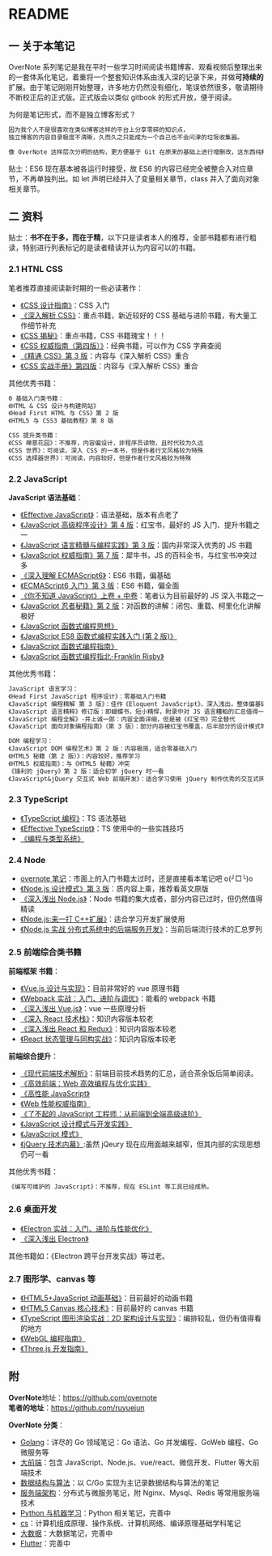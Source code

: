 # README

## 一 关于本笔记

OverNote 系列笔记是我在平时一些学习时间阅读书籍博客、观看视频后整理出来的一套体系化笔记，着重将一个整套知识体系由浅入深的记录下来，并做**可持续的**扩展。由于笔记刚刚开始整理，许多地方仍然没有细化，笔误依然很多，敬请期待不断校正后的正式版。正式版会以类似 gitbook 的形式开放，便于阅读。

为何是笔记形式，而不是独立博客形式？

```txt
因为我个人不是很喜欢在类似博客这样的平台上分享零碎的知识点，
独立博客的内容目录极度不清晰，久而久之只能成为一个自己也不会问津的垃圾收集器。

像 OverNote 这样层次分明的结构，更方便基于 Git 在原来的基础上进行增删改，这东西纯粹是一个记录不适合做专业的 blog。
```

贴士：ES6 现在基本被各运行时接受，故 ES6 的内容已经完全被整合入对应章节，不再单独列出。如 let 声明已经并入了变量相关章节，class 并入了面向对象相关章节。

## 二 资料

贴士：**书不在于多，而在于精**，以下只是读者本人的推荐，全部书籍都有进行粗读，特别进行列表标记的是读者精读并认为内容可以的书籍。

### 2.1 HTNL CSS

笔者推荐直接阅读新时期的一些必读著作：

- [《CSS 设计指南》](https://book.douban.com/subject/23123255/)：CSS 入门
- [《深入解析 CSS》](https://book.douban.com/subject/35021471/)：重点书籍，新近较好的 CSS 基础与进阶书籍，有大量工作细节补充
- [《CSS 揭秘》](https://book.douban.com/subject/26745943/)：重点书籍，CSS 书籍瑰宝！！！
- [《CSS 权威指南（第四版）》](https://book.douban.com/subject/33398314/)：经典书籍，可以作为 CSS 字典查阅
- [《精通 CSS》第 3 版](https://book.douban.com/subject/30450258/)：内容与《深入解析 CSS》重合
- [《CSS 实战手册》第四版](https://book.douban.com/subject/26898555/)：内容与《深入解析 CSS》重合

其他优秀书籍：

```txt
0 基础入门类书籍：
《HTML & CSS 设计与构建网站》
《Head First HTML 与 CSS》第 2 版
《HTML5 与 CSS3 基础教程》第 8 版

CSS 提升类书籍：
《CSS 禅意花园》：不推荐，内容偏设计，非程序员读物，且时代较为久远
《CSS 世界》：可阅读，深入 CSS 的一本书，但是作者行文风格较为特殊
《CSS 选择器世界》：可阅读，内容较好，但是作者行文风格较为特殊
```

### 2.2 JavaScript

**JavaScript 语法基础**：

- [《Effective JavaScript》](https://book.douban.com/subject/25786138/)：语法基础，版本有点老了
- [《JavaScript 高级程序设计》第 4 版](https://book.douban.com/subject/35175321/)：红宝书，最好的 JS 入门、提升书籍之一
- [《JavaScript 语言精髓与编程实践》第 3 版](https://book.douban.com/subject/35085910/)：国内非常深入优秀的 JS 书籍
- [《JavaScript 权威指南》第 7 版](https://book.douban.com/subject/35396470/)：犀牛书，JS 的百科全书，与红宝书冲突过多
- [《深入理解 ECMAScript6》](https://book.douban.com/subject/27072230/)：ES6 书籍，偏基础
- [《ECMAScript6 入门》第 3 版](https://book.douban.com/subject/27127030/)：ES6 书籍，偏全面
- [《你不知道 JavaScript》上卷 + 中卷](https://book.douban.com/subject/26351021/)：笔者认为目前最好的 JS 深入书籍之一
- [《JavaScript 忍者秘籍》第 2 版](https://book.douban.com/subject/30143702/)：对函数的讲解：闭包、重载、柯里化化讲解极好
- [《JavaScript 函数式编程思想》](https://book.douban.com/subject/30449514/)
- [《JavaScript ES8 函数式编程实践入门 (第 2 版)》](https://book.douban.com/subject/35791367/)
- [《JavaScript 函数式编程指南》](https://book.douban.com/subject/30283769/)
- [《JavaScript 函数式编程指北-Franklin Risby》](https://llh911001.gitbooks.io/mostly-adequate-guide-chinese/content/)

其他优秀书籍：

```txt
JavaScript 语言学习：
《Head First JavaScript 程序设计》：零基础入门书籍
《JavaScript 编程精解 第 3 版》：佳作《Eloquent JavaScript》，深入浅出，整体偏基础，翻译不佳。
《JavaScript 语言精粹》修订版：即蝴蝶书，短小精悍，附录中对 JS 语言糟粕的汇总值得一看！但大多问题已被 ES6 相关书籍总结
《JavaScript 编程全解》-井上诚一郎：内容全面详细，但是被《红宝书》完全替代
《JavaScript 面向对象编程指南》（第 3 版）：部分内容被红宝书覆盖，后半部分的设计模式等内容可以看其他书籍

DOM 编程学习：
《JavaScript DOM 编程艺术》第 2 版：内容极简，适合零基础入门
《HTML5 秘籍（第 2 版）》：内容较好，推荐学习
《HTML5 权威指南》：与《HTML5 秘籍》冲突
《锋利的 jQuery》第 2 版：适合初学 jQuery 时一看
《JavaScript&jQuery 交互式 Web 前端开发》：适合学习使用 jQuery 制作优秀的交互式网站
```

### 2.3 TypeScript

- [《TypeScript 编程》](https://book.douban.com/subject/35134660/)：TS 语法基础
- [《Effective TypeScript》](https://book.douban.com/subject/35689352/)：TS 使用中的一些实践技巧
- [《编程与类型系统》](https://book.douban.com/subject/35325133/)

### 2.4 Node

- [overnote 笔记](https://github.com/overnote/over-javascript/tree/master/04-NodeJS)：市面上的入门书籍太过时，还是直接看本笔记吧 o(╯□╰)o
- [《Node.js 设计模式》第 3 版](https://book.douban.com/subject/35608760/)：质内容上乘，推荐看英文原版
- [《深入浅出 Node.js》](https://book.douban.com/subject/25768396/)：Node 书籍的集大成者，部分内容已过时，但仍然值得精读
- [《Node.js:来一打 C++扩展》](https://book.douban.com/subject/30247892/)：适合学习开发扩展使用
- [《Node.js 实战 分布式系统中的后端服务开发》](https://book.douban.com/subject/35672065/)：当前后端流行技术的汇总罗列

### 2.5 前端综合类书籍

**前端框架 书籍**：

- [《Vue.js 设计与实现》](https://book.douban.com/subject/35768338/)：目前非常好的 vue 原理书籍
- [《Webpack 实战：入门、进阶与调优》](https://book.douban.com/subject/34430881/)：能看的 webpack 书籍
- [《深入浅出 Vue.js》](https://book.douban.com/subject/32581281/)：vue 一些原理分析
- [《深入 React 技术栈》](https://book.douban.com/subject/26918038/)：知识内容版本较老
- [《深入浅出 React 和 Redux》](https://book.douban.com/subject/27033213/)：知识内容版本较老
- [《React 状态管理与同构实战》](https://book.douban.com/subject/30290509/)：知识内容版本较老

**前端综合提升**：

- [《现代前端技术解析》](https://book.douban.com/subject/27021790/)：前端目前技术趋势的汇总，适合茶余饭后简单阅读。
- [《高效前端：Web 高效编程与优化实践》](https://book.douban.com/subject/30170670/)
- [《高性能 JavaScript》](https://book.douban.com/subject/5362856/)
- [《Web 性能权威指南》](https://book.douban.com/subject/25856314/)
- [《了不起的 JavaScript 工程师：从前端到全端高级进阶》](https://book.douban.com/subject/34788884/)
- [《JavaScript 设计模式与开发实践》](https://book.douban.com/subject/26382780/)
- [《JavaScript 模式》](https://book.douban.com/subject/11506062/)
- [《jQuery 技术内幕》](https://book.douban.com/subject/25823709/):虽然 jQeury 现在应用面越来越窄，但其内部的实现思想仍可一看

其他优秀书籍：

```txt
《编写可维护的 JavaScript》：不推荐，现在 ESLint 等工具已经成熟。
```

### 2.6 桌面开发

- [《Electron 实战：入门、进阶与性能优化》](https://book.douban.com/subject/35069275/)
- [《深入浅出 Electron》](https://book.douban.com/subject/35693818/)

其他书籍如：《Electron 跨平台开发实战》等过老。

### 2.7 图形学、canvas 等

- [《HTML5+JavaScript 动画基础》](https://book.douban.com/subject/24744218/)：目前最好的动画书籍
- [《HTML5 Canvas 核心技术》](https://book.douban.com/subject/24533314/)：目前最好的 canvas 书籍
- [《TypeScript 图形渲染实战：2D 架构设计与实现》](https://book.douban.com/subject/31365348/)：编排较乱，但仍有值得看的地方
- [《WebGL 编程指南》](https://book.douban.com/subject/25909351/)
- [《Three.js 开发指南》](https://book.douban.com/subject/26349497/)

## 附

**OverNote**地址：<https://github.com/overnote>  
**笔者的地址**：<https://github.com/ruyuejun>

**OverNote 分类**：

- [Golang](https://github.com/overnote/over-golang)：详尽的 Go 领域笔记：Go 语法、Go 并发编程、GoWeb 编程、Go 微服务等
- [大前端](https://github.com/overnote/over-javascript)：包含 JavaScript、Node.js、vue/react、微信开发、Flutter 等大前端技术
- [数据结构与算法](https://github.com/overnote/over-algorithm)：以 C/Go 实现为主记录数据结构与算法的笔记
- [服务端架构](https://github.com/overnote/over-server)：分布式与微服务笔记，附 Nginx、Mysql、Redis 等常用服务端技术
- [Python 与机器学习](https://github.com/overnote/over-python)：Python 相关笔记，完善中
- [cs](https://github.com/overnote/over-cs)：计算机组成原理、操作系统、计算机网络、编译原理基础学科笔记
- [大数据](https://github.com/overnote/over-bigdata)：大数据笔记，完善中
- [Flutter](https://github.com/overnote/over-flutter)：完善中
